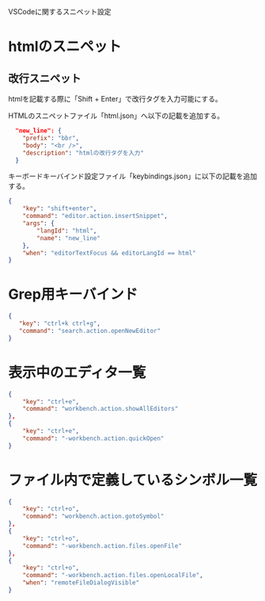 VSCodeに関するスニペット設定

# htmlのスニペット

## 改行スニペット
htmlを記載する際に「Shift + Enter」で改行タグを入力可能にする。<br />

HTMLのスニペットファイル「html.json」へ以下の記載を追加する。

````json
  "new_line": {
    "prefix": "bbr",
    "body": "<br />",
    "description": "htmlの改行タグを入力"
  }
````

キーボードキーバインド設定ファイル「keybindings.json」に以下の記載を追加する。
````json
{
    "key": "shift+enter",
    "command": "editor.action.insertSnippet",
    "args": {
        "langId": "html",
        "name": "new_line"
    },
    "when": "editorTextFocus && editorLangId == html"
}
````


# Grep用キーバインド
 ````json
{
    "key": "ctrl+k ctrl+g",
    "command": "search.action.openNewEditor"
}
 ````

# 表示中のエディタ一覧

````json
{
    "key": "ctrl+e",
    "command": "workbench.action.showAllEditors"
},
{
    "key": "ctrl+e",
    "command": "-workbench.action.quickOpen"
}
````

# ファイル内で定義しているシンボル一覧

````json
{
    "key": "ctrl+o",
    "command": "workbench.action.gotoSymbol"
},
{
    "key": "ctrl+o",
    "command": "-workbench.action.files.openFile"
},
{
    "key": "ctrl+o",
    "command": "-workbench.action.files.openLocalFile",
    "when": "remoteFileDialogVisible"
}
````



